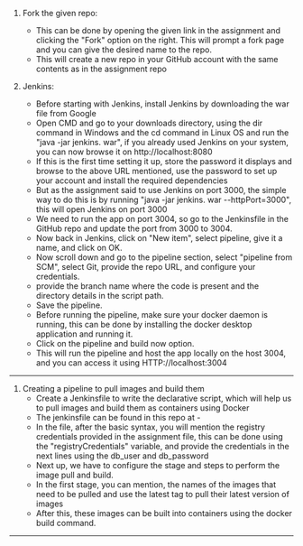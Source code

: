 1. Fork the given repo:
     * This can be done by opening the given link in the assignment and clicking the "Fork" option on the right. This will prompt a fork page and you can give the desired name to the repo.
      * This will create a new repo in your GitHub account with the same contents as in the assignment repo

2. Jenkins:
      * Before starting with Jenkins, install Jenkins by downloading the war file from Google
      * Open CMD and go to your downloads directory, using the dir command in Windows and the cd command in Linux OS
     and run the "java -jar jenkins. war", if you already used Jenkins on your system, you can now browse it on http://localhost:8080
      * If this is the first time setting it up, store the password it displays and browse to the above URL mentioned, use the password to set up your account and install the required dependencies
      * But as the assignment said to use Jenkins on port 3000, the simple way to do this is by running "java -jar jenkins. war --httpPort=3000", this will open Jenkins on port 3000
      * We need to run the app on port 3004, so go to the Jenkinsfile in the GitHub repo and update the port from 3000 to 3004.
      * Now back in Jenkins, click on "New item", select pipeline, give it a name, and click on OK.
      * Now scroll down and go to the pipeline section, select "pipeline from SCM", select Git, provide the repo URL, and configure your credentials.
      * provide the branch name where the code is present and the directory details in the script path.
      * Save the pipeline.
      * Before running the pipeline, make sure your docker daemon is running, this can be done by installing the docker desktop application and running it.
      * Click on the pipeline and build now option.
      * This will run the pipeline and host the app locally on the host 3004, and you can access it using HTTP://localhost:3004

---------------------------------------------------------------------------------------------------------

1. Creating a pipeline to pull images and build them
     * Create a Jenkinsfile to write the declarative script, which will help us to pull images and build them as containers using Docker
     * The jenkinsfile can be found in this repo at -
     * In the file, after the basic syntax, you will mention the registry credentials provided in the assignment file, this can be done using the "registryCredentials" variable, and provide the credentials in the next lines using the db_user and db_password
     * Next up, we have to configure the stage and steps to perform the image pull and build.
     * In the first stage, you can mention, the names of the images that need to be pulled and use the latest tag to pull their latest version of images
     * After this, these images can be built into containers using the docker build command.

-----------------------------------------------------------------------------------------------------------


     
